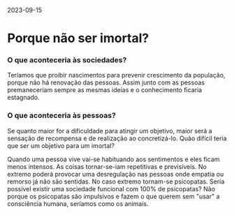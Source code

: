 2023-09-15
# Porque não ser imortal?


### O que aconteceria às sociedades?  
Teríamos que proibir nascimentos
para prevenir crescimento da população, porque não há renovação
das pessoas. Assim junto com as pessoas premaneceriam sempre as mesmas
ideias e o conhecimento ficaria estagnado.

### O que aconteceria às pessoas?
Se quanto maior for a dificuldade para atingir um objetivo, maior será
a sensação de recompensa e de realização ao concretizá-lo. Quão
difícil teria que ser um objetivo para um imortal?

Quando uma pessoa vive vai-se habituando 
aos sentimentos e eles ficam menos intensos. 
As coisas tornar-se-iam repetitivas e previsíveis. No extremo poderá provocar
uma desregulação nas pessoas onde empatia ou remorso já não são
sentidas. No caso extremo tornam-se psicopatas. Seria possível existir
uma sociedade funcional com 100% de psicopatas? Não porque os psicopatas
são impulsivos e fazem o que querem sem "usar" a consciência humana,
seríamos como os animais.




